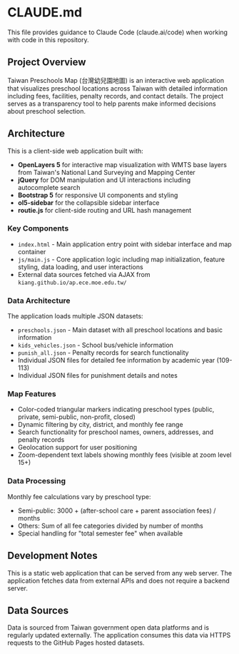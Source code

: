 # CLAUDE.md

This file provides guidance to Claude Code (claude.ai/code) when working with code in this repository.

## Project Overview

Taiwan Preschools Map (台灣幼兒園地圖) is an interactive web application that visualizes preschool locations across Taiwan with detailed information including fees, facilities, penalty records, and contact details. The project serves as a transparency tool to help parents make informed decisions about preschool selection.

## Architecture

This is a client-side web application built with:
- **OpenLayers 5** for interactive map visualization with WMTS base layers from Taiwan's National Land Surveying and Mapping Center
- **jQuery** for DOM manipulation and UI interactions including autocomplete search
- **Bootstrap 5** for responsive UI components and styling
- **ol5-sidebar** for the collapsible sidebar interface
- **routie.js** for client-side routing and URL hash management

### Key Components

- `index.html` - Main application entry point with sidebar interface and map container
- `js/main.js` - Core application logic including map initialization, feature styling, data loading, and user interactions
- External data sources fetched via AJAX from `kiang.github.io/ap.ece.moe.edu.tw/`

### Data Architecture

The application loads multiple JSON datasets:
- `preschools.json` - Main dataset with all preschool locations and basic information
- `kids_vehicles.json` - School bus/vehicle information
- `punish_all.json` - Penalty records for search functionality
- Individual JSON files for detailed fee information by academic year (109-113)
- Individual JSON files for punishment details and notes

### Map Features

- Color-coded triangular markers indicating preschool types (public, private, semi-public, non-profit, closed)
- Dynamic filtering by city, district, and monthly fee range
- Search functionality for preschool names, owners, addresses, and penalty records
- Geolocation support for user positioning
- Zoom-dependent text labels showing monthly fees (visible at zoom level 15+)

### Data Processing

Monthly fee calculations vary by preschool type:
- Semi-public: 3000 + (after-school care + parent association fees) / months
- Others: Sum of all fee categories divided by number of months
- Special handling for "total semester fee" when available

## Development Notes

This is a static web application that can be served from any web server. The application fetches data from external APIs and does not require a backend server.

## Data Sources

Data is sourced from Taiwan government open data platforms and is regularly updated externally. The application consumes this data via HTTPS requests to the GitHub Pages hosted datasets.